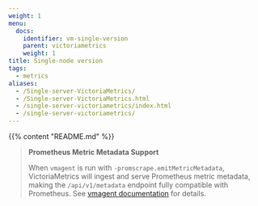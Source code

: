 ```yaml
---
weight: 1
menu:
  docs:
    identifier: vm-single-version
    parent: victoriametrics
    weight: 1
title: Single-node version
tags:
  - metrics
aliases:
  - /Single-server-VictoriaMetrics/
  - /Single-server-VictoriaMetrics.html
  - /single-server-victoriametrics/index.html
  - /single-server-victoriametrics/
---
```

{{% content "README.md" %}}

> **Prometheus Metric Metadata Support**
>
> When `vmagent` is run with `-promscrape.emitMetricMetadata`, VictoriaMetrics will ingest and serve Prometheus metric metadata, making the `/api/v1/metadata` endpoint fully compatible with Prometheus. See [vmagent documentation](./vmagent.md#emitting-prometheus-metric-metadata) for details.
